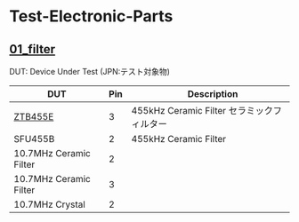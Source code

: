 # Test-Electronic-Parts

## [01_filter](01_filter)

DUT: Device Under Test (JPN:テスト対象物)

|DUT|Pin|　Description|
----|----|----
|[ZTB455E](01_filter/01_ZTB455E_ceramic_filter_2pin/README.md) |3|455kHz Ceramic Filter セラミックフィルター|
|SFU455B|2|455kHz Ceramic Filter|
|10.7MHz Ceramic Filter| 2||
|10.7MHz Ceramic Filter| 3||
|10.7MHz Crystal| 2||

